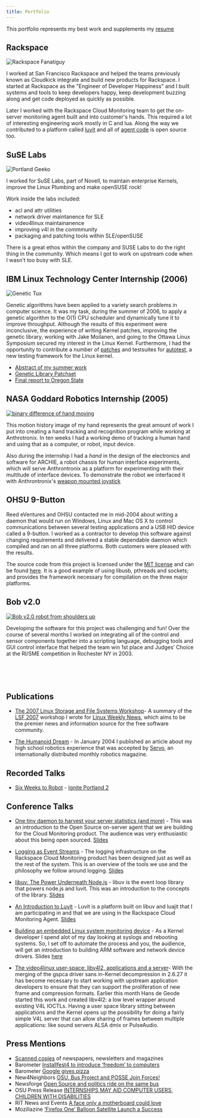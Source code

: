 ```yaml
---
title: Portfolio
---
```


This portfolio represents my best work and supplements my [resume](http://ifup.org/resume.txt)

## Rackspace

<img class="alignleft" src="/images/200px-Rackspace_logo.svg.png" alt="Rackspace Fanatiguy" />

I worked at San Francisco Rackspace and helped the teams previously known as
Cloudkick integrate and build new products for Rackspace. I started at
Rackspace as the "Engineer of Developer Happiness" and I built systems and
tools to keep developers happy, keep development buzzing along and get code
deployed as quickly as possible.

Later I worked with the Rackspace Cloud Monitoring team to get the on-server
monitoring agent built and into customer's hands. This required a lot of
interesting engineering work mostly in C and lua. Along the way we contributed
to a platform called [luvit][luvit] and all of [agent code][virgo] is open
source too.

[luvit]: http://luvit.io
[virgo]: http://github.com/racker/virgo

## SuSE Labs

<img class="alignright" src="/images/pdx-geeko-small.jpg" alt="Portland Geeko" />

I worked for SuSE Labs, part of Novell, to maintain enterprise Kernels,
improve the Linux Plumbing and make openSUSE rock!

Work inside the labs included:

- acl and attr utilities
- network driver maintanence for SLE
- video4linux maintainanence
- improving v4l in the commmunity
- packaging and patching tools within SLE/openSUSE

There is a great ethos within the company and SUSE Labs to do the right
thing in the community. Which means I got to work on upstream code when
I wasn't too busy with SLE.

## IBM Linux Technology Center Internship (2006)

<img class="alignleft" src="/images/tux-genetic.png" alt="Genetic Tux " />

Genetic algorithms have been applied to a variety search problems in computer
science.  It was my task, during the summer of 2006, to apply a genetic
algorithm to the O(1) CPU scheduler and dynamically tune it to improve
throughput.  Although the results of this experiment were inconclusive, the
experience of writing Kernel patches, improving the genetic library, working
with Jake Moilanen, and going to the Ottawa Linux Symposium secured my interest
in the Linux Kernel.  Furthermore, I had the opportunity to contribute a number
of [patches](http://ifup.org/patches/autotest/) and testsuites for
[autotest](http://test.kernel.org/autotest), a new testing framework for the
Linux kernel.

- [Abstract  of my summer work](http://ifup.org/files/genetic-cpu-abstract.txt)
- [Genetic Library Patchset](http://ifup.org/git/?p=genetic-cpu.git)
- [Final report to Oregon State](http://ifup.org//files/brandon-philips-summer-internship.pdf)

## NASA Goddard Robotics Internship (2005)

<a href="http://ban.smugmug.com/gallery/8094568_Thtns"><img
class="alignright" src="/images/motion3.png" alt="binary difference of hand moving" /></a>

This motion history image of my hand represents the great amount of work I put
into creating a hand tracking and recognition program while working at
Anthrotronix.  In ten weeks I had a working demo of tracking a human hand and
using that as a computer, or robot, input device.

Also during the internship I had a <em>hand</em> in the design of the
electronics and software for ARCHIE, a robot chassis for human interface
experiments, which will serve Anthrontronix as a platform for experimenting
with their multitude of interface devices.  To demonstrate the robot we
interfaced it with Anthrontronix's
[weapon mounted joystick](http://ban.smugmug.com/gallery/8094568_Thtns/1/527488824_Gbb3Y/Medium)

## OHSU 9-Button

Reed eVentures and OHSU contacted me in mid-2004 about writing a daemon that
would run on Windows, Linux and Mac OS X to control communications between
several testing applications and a USB HID device called a 9-button.  I worked
as a contractor to develop this software against changing requirements and
delivered a stable dependable daemon which compiled and ran on all three
platforms.  Both customers were pleased with the results.

The source code from this project is licensed under the [MIT
license](http://ifup.org/git/?p=ninebutton.git;a=blob;h=6fd19536c3ea9eea06704e4e774779c75603155d;hb=f45d1d5fa3f1840b7ed5ef1609799384a9763f44;f=tcpusb/LICENSE)
and can be found [here](http://ifup.org/git/?p=ninebutton.git;a=summary).  It
is a good example of using libusb, pthreads and sockets; and provides the
framework necessary for compilation on the three major platforms.

## Bob v2.0

<a href="http://ban.smugmug.com/gallery/8096134_K4gof"><img
class="alignleft"
alt="Bob v2.0 robot from shoulders up"
src="/images/bob-servo-thumb.jpg" /></a> 

Developing the software for this project was challenging and fun!  Over the
course of several months I worked on integrating all of the control and sensor
components together into a scripting language, debugging tools and GUI control
interface that helped the team win 1st place and  Judges&#8217; Choice at the
RI/SME competition in Rochester NY in 2003.

<br />
<br />
<br />

## Publications

- [The 2007 Linux Storage and File Systems
  Workshop](http://lwn.net/Articles/226351/)- A summary of the [LSF
  2007](http://www.usenix.org/events/lsf07/) workshop I wrote for [Linux Weekly
  News](http://lwn.net), which aims to be the premier news and information source
  for the free software community.

- [The Humanoid
  Dream](http://ban.smugmug.com/gallery/8096736_r8QRz#527642442_8nH2U) - In
  January 2004 I published an article about my high school robotics experience
  that was accepted by [Servo](http://servomagazine.com), an internationally
  distributed monthly robotics magazine.

## Recorded Talks
- [Six Weeks to Robot](http://ifup.org/2008/02/09/six-weeks-to-robot-at-ignite-portland/) - <a href="http://igniteportland.com">Ignite Portland 2</a>

## Conference Talks

- [One tiny daemon to harvest your server statistics (and
  more)](http://www.oscon.com/oscon2012/public/schedule/detail/24412) - This
  was an introduction to the Open Source on-server agent that we are building
  for the Cloud Monitoring product. The audience was very enthusiastic about
  this being open sourced.  [Slides](http://ifup.org/slides/virgo-oscon-2012/)

- [Logging as Event
  Streams](http://www.oscon.com/oscon2012/public/schedule/detail/26386) - The
  logging infrastructure on the Rackspace Cloud Monitoring product has been
  designed just as well as the rest of the system. This is an overview of the
  tools we use and the philosophy we follow around logging.
  [Slides](http://ifup.org/slides/logging-as-event-streams-oscon-2012/#1)

- [libuv: The Power Underneath
  Node.js](http://opensourcebridge.org/sessions/920) - libuv is the event loop
  library that powers node.js and luvit. This was an introduction to the
  concepts of the library.
  [Slides](http://ifup.org/slides/logging-as-event-streams-oscon-2012/#1)

- [An Introduction to Luvit](http://opensourcebridge.org/sessions/760) - Luvit
  is a platform built on libuv and luajit that I am participating in and that
  we are using in the Rackspace Cloud Monitoring Agent.
  [Slides](http://ifup.org/slides/luvit-osb/#1)

- [Building an embedded Linux system monitoring
  device](http://opensourcebridge.org/sessions/61) - As a Kernel developer I
  spend alot of my day looking at syslogs and rebooting systems. So, I set off to
  automate the process and you, the audience, will get an introduction to
  building ARM software and network device drivers. Slides
  [here](http://ifup.org/~philips/review/osb-2009-philips-w5100-embededded-linux.odp)

- [The video4linux user-space: libv4l2, applications and a
  server](http://linuxplumbersconf.org/2008/program/speakers/getspeaker.php?speaker=bphilips.txt)-
  With the merging of the gspca driver sans in-Kernel decompression in 2.6.27
  it has become necessary to start working with upstream application developers
  to ensure that they can support the proliferation of new frame and compression
  formats. Earlier this month Hans de Geode started this work and created
  libv4l2: a low level wrapper around existing V4L IOCTLs. Having a user space
  library sitting between applications and the Kernel opens up the possibility
  for doing a fairly simple V4L server that can allow sharing of frames between
  multiple applications: like sound servers ALSA dmix or PulseAudio.

## Press Mentions
- [Scanned copies](http://ban.smugmug.com/Portfolio) of newspapers, newsletters and magazines
- Barometer <a href="http://barometer.orst.edu/vnews/display.v/ART/2006/01/27/43d9d8d460171">Installfest4 to introduce ‘freedom’ to computers</a>
- Barometer <a href="http://barometer.orst.edu/vnews/display.v/ART/2006/01/10/43c41b68112ff">Google gives pizza</a>
- New4Neighbors <a href="http://www.news4neighbors.net/article.pl?sid=05/10/03/195242">OSU, Bus Project and POSSE Join Forces!</a>
- Newsforge <a href="http://trends.newsforge.com/trends/05/10/07/1833225.shtml?tid=138&#038;tid=132">Open Source and politics ride on the same bus</a>
- OSU Press Release  <a href="http://oregonstate.edu/dept/ncs/newsarch/2005/Jun05/intern.htm">INTERNSHIPS MAY AID COMPUTER USERS, CHILDREN WITH DISABILITIES</a>
- RIT News and Events <a href="http://www.rit.edu/~930www/NewsEvents/2003/May01/photos.html">A face only a motherboard could love</a>
- Mozillazine <a href="http://mozillazine.org/talkback.html?article=7603">&#8216;Firefox One&#8217; Balloon Satellite Launch a Success</a>



